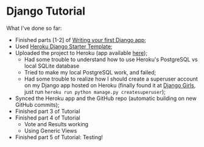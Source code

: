 # Django Tutorial

What I've done so far:
- Finished parts [1-2] of [Writing your first Django app](https://docs.djangoproject.com/en/1.10/intro/);
- Used [Heroku Django Starter Template](https://github.com/heroku/heroku-django-template/);
- Uploaded the project to Heroku (app available [here](django-tutorial-app.herokuapp.com));
	- Had some trouble to understand how to use Heroku's PostgreSQL vs local SQLite database
	- Tried to make my local PostgreSQL work, and failed;
	- Had some trouble to realize how I should create a superuser account on my Django app hosted on Heroku (finally found it at [Django Girls](https://djangogirls.gitbooks.io/django-girls-tutorial-extensions/content/heroku/#visit-your-application), just run `heroku run python manage.py createsuperuser`);
- Synced the Heroku app and the GitHub repo (automatic building on new GitHub commits);
- Finished part 3 of Tutorial
- Finished part 4 of Tutorial
	- Vote and Results working
	- Using Generic Views
- Finished part 5 of Tutorial: Testing!
